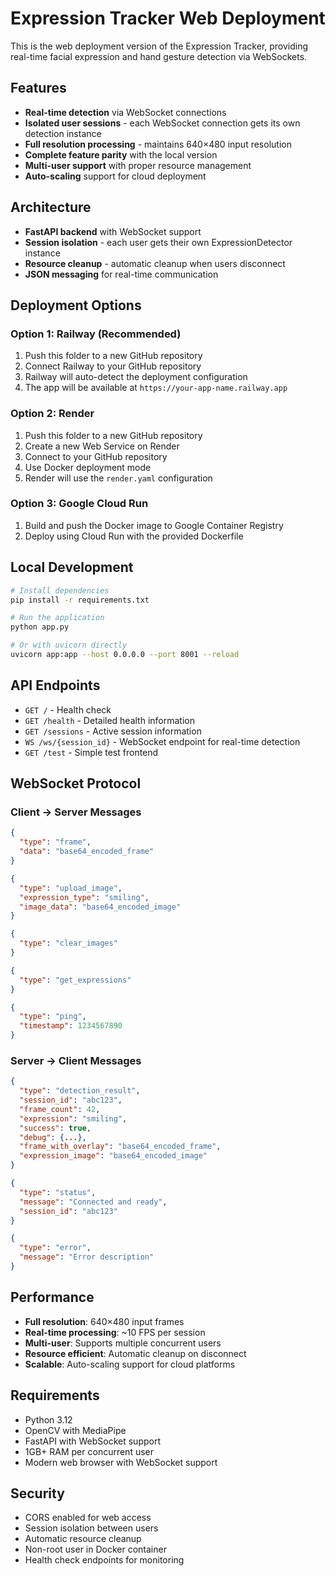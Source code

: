# Expression Tracker Web Deployment

This is the web deployment version of the Expression Tracker, providing real-time facial expression and hand gesture detection via WebSockets.

## Features

- **Real-time detection** via WebSocket connections
- **Isolated user sessions** - each WebSocket connection gets its own detection instance
- **Full resolution processing** - maintains 640×480 input resolution
- **Complete feature parity** with the local version
- **Multi-user support** with proper resource management
- **Auto-scaling** support for cloud deployment

## Architecture

- **FastAPI backend** with WebSocket support
- **Session isolation** - each user gets their own ExpressionDetector instance
- **Resource cleanup** - automatic cleanup when users disconnect
- **JSON messaging** for real-time communication

## Deployment Options

### Option 1: Railway (Recommended)
1. Push this folder to a new GitHub repository
2. Connect Railway to your GitHub repository
3. Railway will auto-detect the deployment configuration
4. The app will be available at `https://your-app-name.railway.app`

### Option 2: Render
1. Push this folder to a new GitHub repository
2. Create a new Web Service on Render
3. Connect to your GitHub repository
4. Use Docker deployment mode
5. Render will use the `render.yaml` configuration

### Option 3: Google Cloud Run
1. Build and push the Docker image to Google Container Registry
2. Deploy using Cloud Run with the provided Dockerfile

## Local Development

```bash
# Install dependencies
pip install -r requirements.txt

# Run the application
python app.py

# Or with uvicorn directly
uvicorn app:app --host 0.0.0.0 --port 8001 --reload
```

## API Endpoints

- `GET /` - Health check
- `GET /health` - Detailed health information
- `GET /sessions` - Active session information
- `WS /ws/{session_id}` - WebSocket endpoint for real-time detection
- `GET /test` - Simple test frontend

## WebSocket Protocol

### Client → Server Messages
```json
{
  "type": "frame",
  "data": "base64_encoded_frame"
}

{
  "type": "upload_image",
  "expression_type": "smiling",
  "image_data": "base64_encoded_image"
}

{
  "type": "clear_images"
}

{
  "type": "get_expressions"
}

{
  "type": "ping",
  "timestamp": 1234567890
}
```

### Server → Client Messages
```json
{
  "type": "detection_result",
  "session_id": "abc123",
  "frame_count": 42,
  "expression": "smiling",
  "success": true,
  "debug": {...},
  "frame_with_overlay": "base64_encoded_frame",
  "expression_image": "base64_encoded_image"
}

{
  "type": "status",
  "message": "Connected and ready",
  "session_id": "abc123"
}

{
  "type": "error",
  "message": "Error description"
}
```

## Performance

- **Full resolution**: 640×480 input frames
- **Real-time processing**: ~10 FPS per session
- **Multi-user**: Supports multiple concurrent users
- **Resource efficient**: Automatic cleanup on disconnect
- **Scalable**: Auto-scaling support for cloud platforms

## Requirements

- Python 3.12
- OpenCV with MediaPipe
- FastAPI with WebSocket support
- 1GB+ RAM per concurrent user
- Modern web browser with WebSocket support

## Security

- CORS enabled for web access
- Session isolation between users
- Automatic resource cleanup
- Non-root user in Docker container
- Health check endpoints for monitoring
